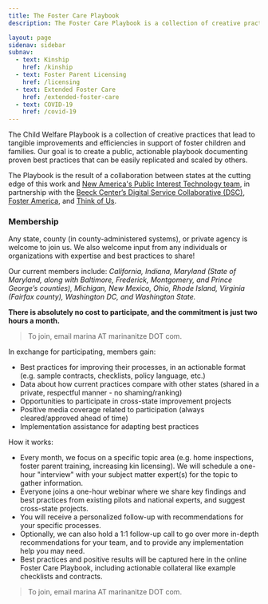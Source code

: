 ```yaml
---
title: The Foster Care Playbook
description: The Foster Care Playbook is a collection of creative practices that lead to tangible improvements and efficiencies in support of foster children and families. Our goal is to create a public, actionable playbook documenting proven best practices that can be easily replicated and scaled by others. 

layout: page
sidenav: sidebar
subnav:
  - text: Kinship
    href: /kinship
  - text: Foster Parent Licensing
    href: /licensing
  - text: Extended Foster Care
    href: /extended-foster-care
  - text: COVID-19
    href: /covid-19
---
```


The Child Welfare Playbook is a collection of creative practices that lead to tangible improvements and efficiencies in support of foster children and families. Our goal is to create a public, actionable playbook documenting proven best practices that can be easily replicated and scaled by others.

The Playbook is the result of a collaboration between states at the cutting edge of this work and [New America's Public Interest Technology team](https://www.newamerica.org/public-interest-technology/), in partnership with the [Beeck Center’s Digital Service Collaborative (DSC)](https://beeckcenter.georgetown.edu/project/digital-service-collaborative-building-capacity-for-digital-transformation-in-government/), [Foster America](https://www.foster-america.org/), and [Think of Us](https://www.thinkof-us.org/).

### Membership

Any state, county (in county-administered systems), or private agency is welcome to join us. We also welcome input from any individuals or organizations with expertise and best practices to share!

Our current members include: _California, Indiana, Maryland (State of Maryland, along with Baltimore, Frederick, Montgomery, and Prince George’s counties), Michigan, New Mexico, Ohio, Rhode Island, Virginia (Fairfax county), Washington DC, and Washington State._

**There is absolutely no cost to participate, and the commitment is just two hours a month.**

> To join, email marina AT marinanitze DOT com.

In exchange for participating, members gain:
* Best practices for improving their processes, in an actionable format (e.g. sample contracts, checklists, policy language, etc.)
* Data about how current practices compare with other states (shared in a private, respectful manner - no shaming/ranking)
* Opportunities to participate in cross-state improvement projects
* Positive media coverage related to participation (always cleared/approved ahead of time)
* Implementation assistance for adapting best practices

How it works:
* Every month, we focus on a specific topic area (e.g. home inspections, foster parent training, increasing kin licensing). 
We will schedule a one-hour "interview" with your subject matter expert(s) for the topic to gather information.
* Everyone joins a one-hour webinar where we share key findings and best practices from existing pilots and national experts, and suggest cross-state projects.
* You will receive a personalized follow-up with recommendations for your specific processes.
* Optionally, we can also hold a 1:1 follow-up call to go over more in-depth recommendations for your team, and to provide any implementation help you may need.
* Best practices and positive results will be captured here in the online Foster Care Playbook, including actionable collateral like example checklists and contracts.

> To join, email marina AT marinanitze DOT com.
